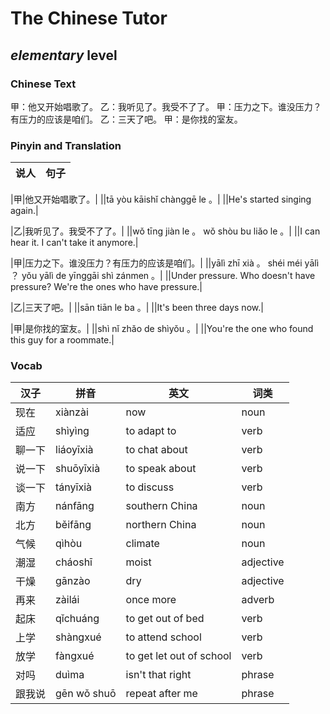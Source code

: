 # The Chinese Tutor
## *elementary* level

### Chinese Text
甲：他又开始唱歌了。
乙：我听见了。我受不了了。
甲：压力之下。谁没压力？有压力的应该是咱们。
乙：三天了吧。
甲：是你找的室友。

### Pinyin and Translation
|说人|句子|
|----|----|

|甲|他又开始唱歌了。|
||tā yòu kāishǐ chànggē le 。|
||He's started singing again.|

|乙|我听见了。我受不了了。|
||wǒ tīng  jiàn le 。 wǒ shòu bu liǎo le 。|
||I can hear it. I can't take it anymore.|

|甲|压力之下。谁没压力？有压力的应该是咱们。|
||yālì zhī xià 。 shéi méi yālì ？ yǒu yālì de yīnggāi shì zánmen 。|
||Under pressure. Who doesn't have pressure? We're the ones who have pressure.|

|乙|三天了吧。|
||sān tiān le ba 。|
||It's been three days now.|

|甲|是你找的室友。|
||shì nǐ zhǎo de shìyǒu 。|
||You're the one who found this guy for a roommate.|
### Vocab
|汉子|拼音|英文|词类|
|----|----|----|----|
|现在|xiànzài|now|noun|
|适应|shìyìng|to adapt to|verb|
|聊一下|liáoyīxià|to chat about|verb|
|说一下|shuōyīxià|to speak about|verb|
|谈一下|tányīxià|to discuss|verb|
|南方|nánfāng|southern China|noun|
|北方|běifāng|northern China|noun|
|气候|qìhòu|climate|noun|
|潮湿|cháoshī|moist|adjective|
|干燥|gānzào|dry|adjective|
|再来|zàilái|once more|adverb|
|起床|qǐchuáng|to get out of bed|verb|
|上学|shàngxué|to attend school|verb|
|放学|fàngxué|to get let out of school|verb|
|对吗|duìma|isn't that right|phrase|
|跟我说|gēn wǒ shuō|repeat after me|phrase|